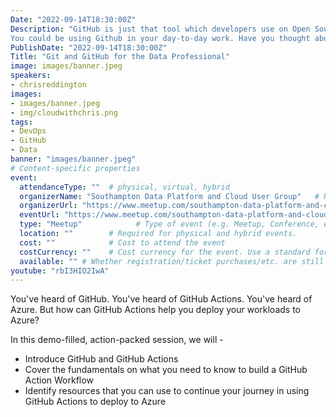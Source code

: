 ```yaml
---
Date: "2022-09-14T18:30:00Z"
Description: "GitHub is just that tool which developers use on Open Source projects, right? Not quite!
You could be using Github in your day-to-day work. Have you thought about storing your SQL scripts, or machine learning workbooks in Git repositories? How about checking the quality of the content that you've version controlled? Or thinking about the security of your project? These are all things that GitHub can help with! Join Chris in this session as he provides a holistic overview for data professionals on GitHub, GitHub Enterprise and GitHub Advanced Security."
PublishDate: "2022-09-14T18:30:00Z"
Title: "Git and GitHub for the Data Professional"
image: images/banner.jpeg
speakers:
- chrisreddington
images:
- images/banner.jpeg
- img/cloudwithchris.png
tags:
- DevOps
- GitHub
- Data
banner: "images/banner.jpeg"
# Content-specific properties
event:
  attendanceType: ""  # physical, virtual, hybrid
  organizerName: "Southampton Data Platform and Cloud User Group"   # Name of the organising group / event (e.g. Name of the conference)
  organizerUrl: "https://www.meetup.com/southampton-data-platform-and-cloud-group/"    # URL of the organising group
  eventUrl: "https://www.meetup.com/southampton-data-platform-and-cloud-group/events/288049754/"        # URL of the specific event, if applicable (e.g. a meetup talk, rather than the meetup group)
  type: "Meetup"            # Type of event (e.g. Meetup, Conference, etc.)
  location: ""        # Required for physical and hybrid events.
  cost: ""            # Cost to attend the event
  costCurrency: ""    # Cost currency for the event. Use a standard format - http://en.wikipedia.org/wiki/ISO_4217
  available: "" # Whether registration/ticket purchases/etc. are still available (true/false). Defaults to false when event is in past.
youtube: "rbI3HIO2IwA"
---
```

You've heard of GitHub. You've heard of GitHub Actions. You've heard of Azure. But how can GitHub Actions help you deploy your workloads to Azure?

In this demo-filled, action-packed session, we will -
- Introduce GitHub and GitHub Actions
- Cover the fundamentals on what you need to know to build a GitHub Action Workflow
- Identify resources that you can use to continue your journey in using GitHub Actions to deploy to Azure
